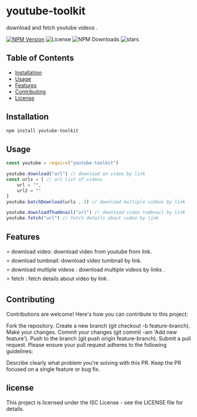 # youtube-toolkit

download and fetch youtube videos .

[![NPM Version](https://img.shields.io/npm/v/youtube-toolkit.svg)](https://www.npmjs.com/package/youtube-toolkit)
![License](https://img.shields.io/github/license/Itzhep/youtube)
![NPM Downloads](https://img.shields.io/npm/dw/youtube-toolkit)
![stars](https://img.shields.io/github/stars/Itzhep/youtube)



## Table of Contents

- [Installation](#installation)
- [Usage](#usage)
- [Features](#features)
- [Contributing](#contributing)
- [License](#license)

## Installation

```bash
npm install youtube-toolkit
```
## Usage
```javascript
const youtube = require("youtube-toolkit")

youtube.download("url") // download an video by link
const urls = [ // url list of videos 
    url = "",
    url2 = ""
]
youtube.batchDownload(urls , 2) // download multiple videos by link

youtube.downloadThumbnail("url") // download video tumbnail by link
youtube.fetch("url") // fetch details about video by link 

```
## Features
⭐ download video: download video from youtube from link.
<br>
⭐ download tumbnail: download video tumbnail by link.
<br>
⭐ download multiple videos : download multiple videos by links .
<br>
⭐ fetch : fetch details about video by link .

## Contributing
Contributions are welcome! Here's how you can contribute to this project:

Fork the repository.
Create a new branch (git checkout -b feature-branch).
Make your changes.
Commit your changes (git commit -am 'Add new feature').
Push to the branch (git push origin feature-branch).
Submit a pull request.
Please ensure your pull request adheres to the following guidelines:

Describe clearly what problem you're solving with this PR.
Keep the PR focused on a single feature or bug fix.

## license
This project is licensed under the ISC License - see the LICENSE file for details.

